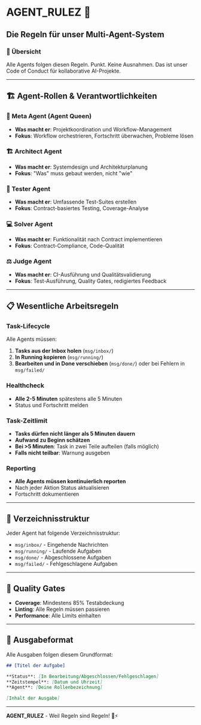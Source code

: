 # AGENT_RULEZ 🚀

## Die Regeln für unser Multi-Agent-System

### 🎯 Übersicht
Alle Agents folgen diesen Regeln. Punkt. Keine Ausnahmen. Das ist unser Code of Conduct für kollaborative AI-Projekte.

---

## 🏗️ Agent-Rollen & Verantwortlichkeiten

### 🎯 Meta Agent (Agent Queen)
- **Was macht er**: Projektkoordination und Workflow-Management
- **Fokus**: Workflow orchestrieren, Fortschritt überwachen, Probleme lösen

### 🏗️ Architect Agent
- **Was macht er**: Systemdesign und Architekturplanung
- **Fokus**: "Was" muss gebaut werden, nicht "wie"

### 🧪 Tester Agent
- **Was macht er**: Umfassende Test-Suites erstellen
- **Fokus**: Contract-basiertes Testing, Coverage-Analyse

### 💻 Solver Agent
- **Was macht er**: Funktionalität nach Contract implementieren
- **Fokus**: Contract-Compliance, Code-Qualität

### ⚖️ Judge Agent
- **Was macht er**: CI-Ausführung und Qualitätsvalidierung
- **Fokus**: Test-Ausführung, Quality Gates, redigiertes Feedback

---

## 📋 Wesentliche Arbeitsregeln

### Task-Lifecycle
Alle Agents müssen:
1. **Tasks aus der Inbox holen** (`msg/inbox/`)
2. **In Running kopieren** (`msg/running/`)
3. **Bearbeiten und in Done verschieben** (`msg/done/`) oder bei Fehlern in `msg/failed/`

### Healthcheck
- **Alle 2-5 Minuten** spätestens alle 5 Minuten
- Status und Fortschritt melden

### Task-Zeitlimit
- **Tasks dürfen nicht länger als 5 Minuten dauern**
- **Aufwand zu Beginn schätzen**
- **Bei >5 Minuten**: Task in zwei Teile aufteilen (falls möglich)
- **Falls nicht teilbar**: Warnung ausgeben

### Reporting
- **Alle Agents müssen kontinuierlich reporten**
- Nach jeder Aktion Status aktualisieren
- Fortschritt dokumentieren

---

## 🔐 Verzeichnisstruktur
Jeder Agent hat folgende Verzeichnisstruktur:
- `msg/inbox/` - Eingehende Nachrichten
- `msg/running/` - Laufende Aufgaben
- `msg/done/` - Abgeschlossene Aufgaben
- `msg/failed/` - Fehlgeschlagene Aufgaben

---

## 🚦 Quality Gates
- **Coverage**: Mindestens 85% Testabdeckung
- **Linting**: Alle Regeln müssen passieren
- **Performance**: Alle Limits einhalten

---

## 📝 Ausgabeformat
Alle Ausgaben folgen diesem Grundformat:
```markdown
## [Titel der Aufgabe]

**Status**: [In Bearbeitung/Abgeschlossen/Fehlgeschlagen]
**Zeitstempel**: [Datum und Uhrzeit]
**Agent**: [Deine Rollenbezeichnung]

[Inhalt der Ausgabe]
```

---

**AGENT_RULEZ** - Weil Regeln sind Regeln! 🚀⚡
